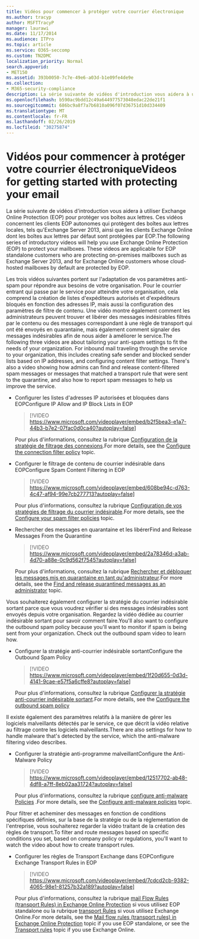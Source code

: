 ```yaml
---
title: Vidéos pour commencer à protéger votre courrier électronique
ms.author: tracyp
author: MSFTTracyP
manager: laurawi
ms.date: 11/17/2014
ms.audience: ITPro
ms.topic: article
ms.service: O365-seccomp
ms.custom: TN2DMC
localization_priority: Normal
search.appverid:
- MET150
ms.assetid: 393b0050-7c7e-49e6-a03d-b1e09fe4de9e
ms.collection:
- M365-security-compliance
description: La série suivante de vidéos d'introduction vous aidera à utiliser Exchange Online Protection (EOP) pour protéger vos boîtes aux lettres. Ces vidéos concernent les clients EOP autonomes qui protègent des boîtes aux lettres locales, tels qu'Exchange Server 2013, ainsi que les clients Exchange Online dont les boîtes aux lettres par défaut sont protégées par EOP.
ms.openlocfilehash: b590ac9bdd12c49a644977573048edac22de21f1
ms.sourcegitcommit: 686bc9a8f7a7b6810a096f07d36751d10d334409
ms.translationtype: MT
ms.contentlocale: fr-FR
ms.lasthandoff: 02/26/2019
ms.locfileid: "30275874"
---
```

# <a name="videos-for-getting-started-with-protecting-your-email"></a><span data-ttu-id="80d5c-104">Vidéos pour commencer à protéger votre courrier électronique</span><span class="sxs-lookup"><span data-stu-id="80d5c-104">Videos for getting started with protecting your email</span></span>

<span data-ttu-id="80d5c-p102">La série suivante de vidéos d'introduction vous aidera à utiliser Exchange Online Protection (EOP) pour protéger vos boîtes aux lettres. Ces vidéos concernent les clients EOP autonomes qui protègent des boîtes aux lettres locales, tels qu'Exchange Server 2013, ainsi que les clients Exchange Online dont les boîtes aux lettres par défaut sont protégées par EOP.</span><span class="sxs-lookup"><span data-stu-id="80d5c-p102">The following series of introductory videos will help you use Exchange Online Protection (EOP) to protect your mailboxes. These videos are applicable for EOP standalone customers who are protecting on-premises mailboxes such as Exchange Server 2013, and for Exchange Online customers whose cloud-hosted mailboxes by default are protected by EOP.</span></span> 
  
<span data-ttu-id="80d5c-p103">Les trois vidéos suivantes portent sur l'adaptation de vos paramètres anti-spam pour répondre aux besoins de votre organisation. Pour le courrier entrant qui passe par le service pour atteindre votre organisation, cela comprend la création de listes d'expéditeurs autorisés et d'expéditeurs bloqués en fonction des adresses IP, mais aussi la configuration des paramètres de filtre de contenu. Une vidéo montre également comment les administrateurs peuvent trouver et libérer des messages indésirables filtrés par le contenu ou des messages correspondant à une règle de transport qui ont été envoyés en quarantaine, mais également comment signaler des messages indésirables afin de nous aider à améliorer le service.</span><span class="sxs-lookup"><span data-stu-id="80d5c-p103">The following three videos are about tailoring your anti-spam settings to fit the needs of your organization. For inbound mail traveling through the service to your organization, this includes creating safe sender and blocked sender lists based on IP addresses, and configuring content filter settings. There's also a video showing how admins can find and release content-filtered spam messages or messages that matched a transport rule that were sent to the quarantine, and also how to report spam messages to help us improve the service.</span></span>
  
- <span data-ttu-id="80d5c-110">Configurer les listes d'adresses IP autorisées et bloquées dans EOP</span><span class="sxs-lookup"><span data-stu-id="80d5c-110">Configure IP Allow and IP Block Lists in EOP</span></span>
    > [!VIDEO https://www.microsoft.com/videoplayer/embed/b2f5bea3-e1a7-44b3-b7e2-07fac0d0ca40?autoplay=false]
  
    <span data-ttu-id="80d5c-111">Pour plus d'informations, consultez la rubrique [Configuration de la stratégie de filtrage des connexions](configure-the-connection-filter-policy.md).</span><span class="sxs-lookup"><span data-stu-id="80d5c-111">For more details, see the [Configure the connection filter policy](configure-the-connection-filter-policy.md) topic.</span></span> 
    
- <span data-ttu-id="80d5c-112">Configurer le filtrage de contenu de courrier indésirable dans EOP</span><span class="sxs-lookup"><span data-stu-id="80d5c-112">Configure Spam Content Filtering in EOP</span></span>
    > [!VIDEO https://www.microsoft.com/videoplayer/embed/608be94c-d763-4c47-af94-99e7cb277713?autoplay=false]
  
    <span data-ttu-id="80d5c-113">Pour plus d'informations, consultez la rubrique [Configuration de vos stratégies de filtrage du courrier indésirable](configure-your-spam-filter-policies.md).</span><span class="sxs-lookup"><span data-stu-id="80d5c-113">For more details, see the [Configure your spam filter policies](configure-your-spam-filter-policies.md) topic.</span></span> 
    
- <span data-ttu-id="80d5c-114">Rechercher des messages en quarantaine et les libérer</span><span class="sxs-lookup"><span data-stu-id="80d5c-114">Find and Release Messages From the Quarantine</span></span>
    > [!VIDEO https://www.microsoft.com/videoplayer/embed/2a78346d-a3ab-4d70-a88e-0c9d562f7545?autoplay=false]
  
    <span data-ttu-id="80d5c-115">Pour plus d'informations, consultez la rubrique [Rechercher et débloquer les messages mis en quarantaine en tant qu'administrateur](find-and-release-quarantined-messages-as-an-administrator.md).</span><span class="sxs-lookup"><span data-stu-id="80d5c-115">For more details, see the [Find and release quarantined messages as an administrator](find-and-release-quarantined-messages-as-an-administrator.md) topic.</span></span> 
    
<span data-ttu-id="80d5c-p104">Vous souhaiterez également configurer la stratégie du courrier indésirable sortant parce que vous voudrez vérifier si des messages indésirables sont envoyés depuis votre organisation. Regardez la vidéo dédiée au courrier indésirable sortant pour savoir comment faire.</span><span class="sxs-lookup"><span data-stu-id="80d5c-p104">You'll also want to configure the outbound spam policy because you'll want to monitor if spam is being sent from your organization. Check out the outbound spam video to learn how.</span></span>
  
- <span data-ttu-id="80d5c-118">Configurer la stratégie anti-courrier indésirable sortant</span><span class="sxs-lookup"><span data-stu-id="80d5c-118">Configure the Outbound Spam Policy</span></span>
    > [!VIDEO https://www.microsoft.com/videoplayer/embed/1f20d655-0d3d-4141-9cae-e57f5a6cffe8?autoplay=false]
  
    <span data-ttu-id="80d5c-119">Pour plus d'informations, consultez la rubrique [Configurer la stratégie anti-courrier indésirable sortant](configure-the-outbound-spam-policy.md).</span><span class="sxs-lookup"><span data-stu-id="80d5c-119">For more details, see the [Configure the outbound spam policy](configure-the-outbound-spam-policy.md)</span></span>
    
<span data-ttu-id="80d5c-120">Il existe également des paramètres relatifs à la manière de gérer les logiciels malveillants détectés par le service, ce que décrit la vidéo relative au filtrage contre les logiciels malveillants.</span><span class="sxs-lookup"><span data-stu-id="80d5c-120">There are also settings for how to handle malware that's detected by the service, which the anti-malware filtering video describes.</span></span>
  
- <span data-ttu-id="80d5c-121">Configurer la stratégie anti-programme malveillant</span><span class="sxs-lookup"><span data-stu-id="80d5c-121">Configure the Anti-Malware Policy</span></span>
    > [!VIDEO https://www.microsoft.com/videoplayer/embed/12517702-ab48-4df8-a7ff-8eb02aa31724?autoplay=false]
  
    <span data-ttu-id="80d5c-122">Pour plus d'informations, consultez la rubrique [configure anti-malware Policies](configure-anti-malware-policies.md) .</span><span class="sxs-lookup"><span data-stu-id="80d5c-122">For more details, see the [Configure anti-malware policies](configure-anti-malware-policies.md) topic.</span></span> 
    
<span data-ttu-id="80d5c-123">Pour filtrer et acheminer des messages en fonction de conditions spécifiques définies, sur la base de la stratégie ou de la réglementation de l'entreprise, vous souhaiterez regarder la vidéo traitant de la création des règles de transport.</span><span class="sxs-lookup"><span data-stu-id="80d5c-123">To filter and route messages based on specific conditions you set, based on company policy or regulations, you'll want to watch the video about how to create transport rules.</span></span>
  
- <span data-ttu-id="80d5c-124">Configurer les règles de Transport Exchange dans EOP</span><span class="sxs-lookup"><span data-stu-id="80d5c-124">Configure Exchange Transport Rules in EOP</span></span>
    > [!VIDEO https://www.microsoft.com/videoplayer/embed/7cdcd2cb-9382-4065-98e1-81257b32a189?autoplay=false]
  
    <span data-ttu-id="80d5c-125">Pour plus d'informations, consultez la rubrique [mail Flow Rules (transport Rules) in Exchange Online Protection](eop/mail-flow-rules-transport-rules-0.md) si vous utilisez EOP standalone ou la rubrique [transport Rules](http://technet.microsoft.com/library/743bd525-0ca2-426d-b76c-b4a052bc8886.aspx) si vous utilisez Exchange Online.</span><span class="sxs-lookup"><span data-stu-id="80d5c-125">For more details, see the [Mail flow rules (transport rules) in Exchange Online Protection](eop/mail-flow-rules-transport-rules-0.md) topic if you use EOP standalone, or see the [Transport rules](http://technet.microsoft.com/library/743bd525-0ca2-426d-b76c-b4a052bc8886.aspx) topic if you use Exchange Online.</span></span> 
    

